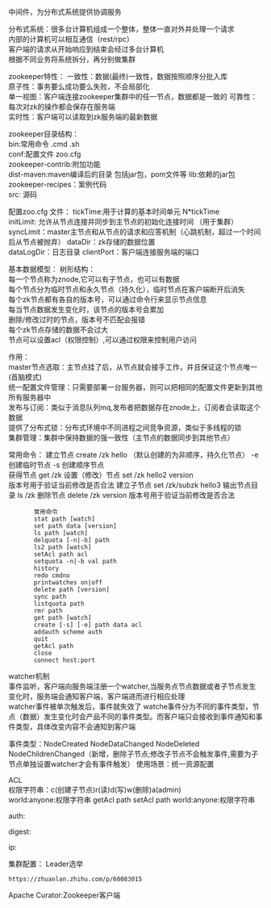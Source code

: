 中间件，为分布式系统提供协调服务

分布式系统：很多台计算机组成一个整体，整体一直对外并处理一个请求  
    内部的计算机可以相互通信（rest/rpc）  
    客户端的请求从开始响应到结束会经过多台计算机  
    根据不同业务将系统拆分，再分别做集群  
    
zookeeper特性：
一致性：数据(最终)一致性，数据按照顺序分批入库  
原子性：事务要么成功要么失败，不会局部化  
单一视图：客户端连接zookeeper集群中的任一节点，数据都是一致的 
可靠性：每次对zk的操作都会保存在服务端  
实时性：客户端可以读取到zk服务端的最新数据 

zookeeper目录结构：  
bin:常用命令 .cmd  .sh  
conf:配置文件  zoo.cfg  
zookeeper-contrib:附加功能  
dist-maven:maven编译后的目录 包括jar包，pom文件等
lib:依赖的jar包
zookeeper-recipes：案例代码  
src: 源码

配置zoo.cfg 文件：
tickTime:用于计算的基本时间单元  N*tickTime  
initLimit: 允许从节点连接并同步到主节点的初始化连接时间 （用于集群）
syncLimit：master主节点和从节点的请求和应答机制（心跳机制，超过一个时间后从节点被抛弃）
dataDir：zk存储的数据位置  
dataLogDir：日志目录
clientPort：客户端连接服务端的端口


基本数据模型：
树形结构：  
每一个节点称为znode,它可以有子节点，也可以有数据    
每个节点分为临时节点和永久节点（持久化），临时节点在客户端断开后消失  
每个zk节点都有各自的版本号，可以通过命令行来显示节点信息    
每当节点数据发生变化时，该节点的版本号会累加  
删除/修改过时的节点，版本号不匹配会报错  
每个zk节点存储的数据不会过大  
节点可以设置acl（权限控制）,可以通过权限来控制用户访问  



作用：  
master节点选取：主节点挂了后，从节点就会接手工作，并且保证这个节点唯一  (首脑模式)  
统一配置文件管理：只需要部署一台服务器，则可以把相同的配置文件更新到其他所有服务器中  
发布与订阅：类似于消息队列mq,发布者把数据存在znode上，订阅者会读取这个数据  
提供了分布式锁：分布式环境中不同进程之间竞争资源，类似于多线程的锁  
集群管理：集群中保持数据的强一致性（主节点的数据同步到其他节点）

常用命令：
建立节点   create /zk  hello   （默认创建的为非顺序，持久化节点）
         -e 创建临时节点
         -s 创建顺序节点     
获得节点  get /zk 
设置（修改）节点 set /zk hello2 version   
        版本号用于验证当前修改是否合法
建立子节点  set /zk/subzk hello3
输出节点目录 ls /zk
删除节点  delete /zk version
        版本号用于验证当前修改是否合法
~~~text
       常用命令
       stat path [watch]
       set path data [version]
       ls path [watch]
       delquota [-n|-b] path
       ls2 path [watch]
       setAcl path acl
       setquota -n|-b val path
       history
       redo cmdno
       printwatches on|off
       delete path [version]
       sync path
       listquota path
       rmr path
       get path [watch]
       create [-s] [-e] path data acl
       addauth scheme auth
       quit
       getAcl path
       close
       connect host:port
~~~  

watcher机制  
事件监听，客户端向服务端注册一个watcher,当服务点节点数据或者子节点发生变化时，服务端会通知客户端，客户端进而进行相应处理  
watcher事件被单次触发后，事件就失效了
watche事件分为不同的事件类型，节点（数据）发生变化时会产品不同的事件类型。而客户端只会接收到事件通知和事件类型，具体改变内容不会通知到客户端


事件类型：NodeCreated  NodeDataChanged  NodeDeleted  NodeChildrenChanged（新增，删除子节点;修改子节点不会触发事件,需要为子节点单独设置watcher才会有事件触发）
使用场景：统一资源配置  

ACL  
权限字符串：c(创建子节点)r(读)d(写)w(删除)a(admin)  
world:anyone:权限字符串
getAcl path 
setAcl path world:anyone:权限字符串

auth:

digest:

ip:

集群配置：
Leader选举 
 ~~~
 https://zhuanlan.zhihu.com/p/60083015
 ~~~
 
Apache Curator:Zookeeper客户端
 
 


    
